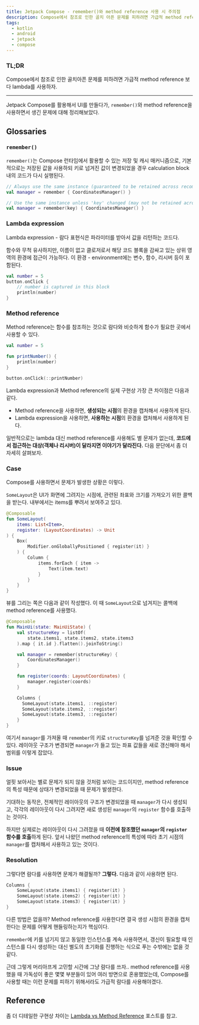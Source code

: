 ```yaml
---
title: Jetpack Compose - remember()와 method reference 사용 시 주의점
description: Compose에서 참조로 인한 골치 아픈 문제를 피하려면 가급적 method reference 보다 lambda를 사용하자.
tags:
  - kotlin
  - android
  - jetpack
  - compose
---
```


### TL;DR

Compose에서 참조로 인한 골치아픈 문제를 피하려면 가급적 method reference 보다 lambda를 사용하자.

---

Jetpack Compose를 활용해서 UI를 만들다가, `remember()`와 method reference을 사용하면서 생긴 문제에 대해 정리해보았다.

## Glossaries

### `remember()`

`remember()`는 Compose 런타임에서 활용할 수 있는 저장 및 캐시 매커니즘으로,
기본적으로는 저장된 값을 사용하되 키로 넘겨진 값이 변경되었을 경우 calculation block 내의 코드가 다시 실행된다.

```kotlin
// Always use the same instance (guaranteed to be retained across recomposition)
val manager = remember { CoordinatesManager() }

// Use the same instance unless 'key' changed (may not be retained across recomposition)
val manager = remember(key) { CoordinatesManager() }
```

### Lambda expression

Lambda expression - 람다 표현식은 파라미터를 받아서 값을 리턴하는 코드다.

함수와 무척 유사하지만, 이름이 없고 클로저로서 해당 코드 블록을 감싸고 있는 상위 영역의 환경에 접근이 가능하다. 이 환경 - environment에는 변수, 함수, 리시버 등이 포함된다.

```kotlin
val number = 5
button.onClick {
    // number is captured in this block
    println(number)
}
```

### Method reference

Method reference는 함수를 참조하는 것으로 람다와 비슷하게 함수가 필요한 곳에서 사용할 수 있다.

```kotlin
val number = 5

fun printNumber() {
    println(number)
}

button.onClick(::printNumber)
```

Lambda expression과 Method reference의 실제 구현상 가장 큰 차이점은 다음과 같다.

- Method reference을 사용하면, **생성되는 시점**의 환경을 캡처해서 사용하게 된다.
- Lambda expression을 사용하면, **사용하는 시점**의 환경을 캡처해서 사용하게 된다.

일반적으로는 lambda 대신 method reference를 사용해도 별 문제가 없는데, **코드에서 접근하는 대상(객체나 리시버)이 달라지면 이야기가 달라진다.**
다음 문단에서 좀 더 자세히 살펴보자.

### Case

Compose를 사용하면서 문제가 발생한 상황은 이렇다.

`SomeLayout`은 UI가 화면에 그려지는 시점에, 관련된 좌표와 크기를 가져오기 위한 콜백을 받는다. 내부에서는 items를 뿌려서 보여주고 있다.

```kotlin
@Composable
fun SomeLayout(
    items: List<Item>,
    register: (LayoutCoordinates) -> Unit
) {
    Box(
        Modifier.onGloballyPositioned { register(it) }
    ) {
        Column {
            items.forEach { item ->
                Text(item.text)
            }
        }
    }
}
```

뷰를 그리는 쪽은 다음과 같이 작성했다. 이 때 `SomeLayout`으로 넘겨지는 콜백에 method reference를 사용했다.

```kotlin
@Composable
fun MainUi(state: MainUiState) {
    val structureKey = listOf(
        state.items1, state.items2, state.items3
    ).map { it.id }.flatten().joinToString()

    val manager = remember(structureKey) {
        CoordinatesManager()
    }

    fun register(coords: LayoutCoordinates) {
        manager.register(coords)
    }

    Columns {
      SomeLayout(state.items1, ::register)
      SomeLayout(state.items2, ::register)
      SomeLayout(state.items3, ::register)
    }
}

```

여기서 `manager`를 가져올 때 `remember`의 키로 `structureKey`를 넘겨준 것을 확인할 수 있다.
레이아웃 구조가 변경되면 `manager`가 들고 있는 좌표 값들을 새로 갱신해야 해서 범위를 이렇게 잡았다.

### Issue

얼핏 보아서는 별로 문제가 되지 않을 것처럼 보이는 코드이지만, method reference의 특성 때문에 상태가 변경되었을 때 문제가 발생한다.

기대하는 동작은, 전체적인 레이아웃의 구조가 변경되었을 때 `manager`가 다시 생성되고, 각각의 레이아웃이 다시 그려지면 새로 생성된 `manager`의 `register` 함수를 호출하는 것이다.

하지만 실제로는 레이아웃이 다시 그려졌을 때 **이전에 참조했던 `manager`의 `register` 함수를 호출**하게 된다.
앞서 나왔던 method reference의 특성에 따라 초기 시점의 `manager`를 캡처해서 사용하고 있는 것이다.

### Resolution

그렇다면 람다를 사용하면 문제가 해결될까? **그렇다.** 다음과 같이 사용하면 된다.

```kotlin
Columns {
    SomeLayout(state.items1) { register(it) }
    SomeLayout(state.items2) { register(it) }
    SomeLayout(state.items3) { register(it) }
}
```

다른 방법은 없을까? Method reference를 사용한다면 결국 생성 시점의 환경을 캡처한다는 문제를 어떻게 핸들링하는지가 핵심이다.

`remember`에 키를 넘기지 않고 동일한 인스턴스를 계속 사용하면서, 갱신이 필요할 때 인스턴스를 다시 생성하는 대신 별도의 초기화를 진행하는 식으로 푸는 수밖에는 없을 것 같다.

근데 그렇게 머리아프게 고민할 시간에 그냥 람다를 쓰자.. method reference를 사용했을 때 가독성이 좋은 몇몇 부분들이 있어 여러 방면으로 혼용했었는데,
Compose를 사용할 때는 이런 문제를 피하기 위해서라도 가급적 람다를 사용해야겠다.

## Reference

좀 더 디테일한 구현상 차이는 [Lambda vs Method Reference](https://proandroiddev.com/kotlin-lambda-vs-method-reference-fdbd175f6845) 포스트를 참고.
